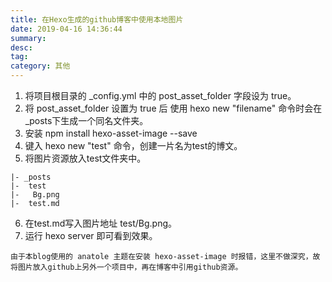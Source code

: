 ```yaml
---
title: 在Hexo生成的github博客中使用本地图片
date: 2019-04-16 14:36:44
summary: 
desc: 
tag: 
category: 其他
---
```


1. 将项目根目录的 _config.yml 中的 post_asset_folder 字段设为 true。
2. 将 post_asset_folder 设置为 true 后 使用 hexo new "filename" 命令时会在_posts下生成一个同名文件夹。
3. 安装 npm install hexo-asset-image --save
4. 键入 hexo new "test" 命令，创建一片名为test的博文。
5. 将图片资源放入test文件夹中。
```
|- _posts
|-  test
|-   Bg.png
|-  test.md
```
6. 在test.md写入图片地址 test/Bg.png。
7. 运行 hexo server 即可看到效果。

`
由于本blog使用的 anatole 主题在安装 hexo-asset-image 时报错，这里不做深究，故将图片放入github上另外一个项目中，再在博客中引用github资源。
`



